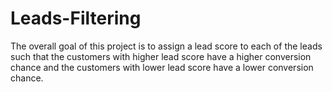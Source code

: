 # Leads-Filtering
The overall goal of this project is to assign a lead score to each of the leads such that the customers with higher lead score have a higher conversion chance and the customers with lower lead score have a lower conversion chance.
